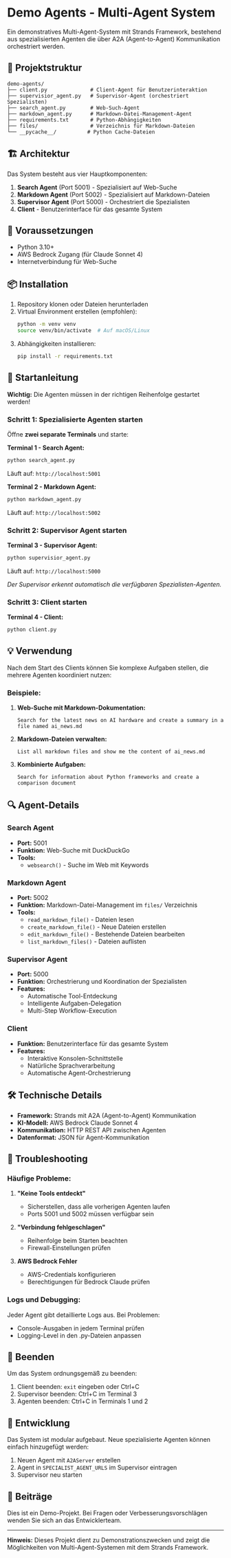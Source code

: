 # Demo Agents - Multi-Agent System

Ein demonstratives Multi-Agent-System mit Strands Framework, bestehend aus spezialisierten Agenten die über A2A (Agent-to-Agent) Kommunikation orchestriert werden.

## 📁 Projektstruktur

```
demo-agents/
├── client.py              # Client-Agent für Benutzerinteraktion
├── supervisior_agent.py   # Supervisor-Agent (orchestriert Spezialisten)
├── search_agent.py        # Web-Such-Agent
├── markdown_agent.py      # Markdown-Datei-Management-Agent
├── requirements.txt       # Python-Abhängigkeiten
├── files/                 # Verzeichnis für Markdown-Dateien
└── __pycache__/          # Python Cache-Dateien
```

## 🏗️ Architektur

Das System besteht aus vier Hauptkomponenten:

1. **Search Agent** (Port 5001) - Spezialisiert auf Web-Suche
2. **Markdown Agent** (Port 5002) - Spezialisiert auf Markdown-Dateien
3. **Supervisor Agent** (Port 5000) - Orchestriert die Spezialisten
4. **Client** - Benutzerinterface für das gesamte System

## 🔧 Voraussetzungen

- Python 3.10+
- AWS Bedrock Zugang (für Claude Sonnet 4)
- Internetverbindung für Web-Suche

## 📦 Installation

1. Repository klonen oder Dateien herunterladen
2. Virtual Environment erstellen (empfohlen):
   ```bash
   python -m venv venv
   source venv/bin/activate  # Auf macOS/Linux
   ```
3. Abhängigkeiten installieren:
   ```bash
   pip install -r requirements.txt
   ```

## 🚀 Startanleitung

**Wichtig:** Die Agenten müssen in der richtigen Reihenfolge gestartet werden!

### Schritt 1: Spezialisierte Agenten starten

Öffne **zwei separate Terminals** und starte:

**Terminal 1 - Search Agent:**
```bash
python search_agent.py
```
Läuft auf: `http://localhost:5001`

**Terminal 2 - Markdown Agent:**
```bash
python markdown_agent.py
```
Läuft auf: `http://localhost:5002`

### Schritt 2: Supervisor Agent starten

**Terminal 3 - Supervisor Agent:**
```bash
python supervisior_agent.py
```
Läuft auf: `http://localhost:5000`

*Der Supervisor erkennt automatisch die verfügbaren Spezialisten-Agenten.*

### Schritt 3: Client starten

**Terminal 4 - Client:**
```bash
python client.py
```

## 💡 Verwendung

Nach dem Start des Clients können Sie komplexe Aufgaben stellen, die mehrere Agenten koordiniert nutzen:

### Beispiele:

1. **Web-Suche mit Markdown-Dokumentation:**
   ```
   Search for the latest news on AI hardware and create a summary in a file named ai_news.md
   ```

2. **Markdown-Dateien verwalten:**
   ```
   List all markdown files and show me the content of ai_news.md
   ```

3. **Kombinierte Aufgaben:**
   ```
   Search for information about Python frameworks and create a comparison document
   ```

## 🔍 Agent-Details

### Search Agent
- **Port:** 5001
- **Funktion:** Web-Suche mit DuckDuckGo
- **Tools:**
  - `websearch()` - Suche im Web mit Keywords

### Markdown Agent
- **Port:** 5002
- **Funktion:** Markdown-Datei-Management im `files/` Verzeichnis
- **Tools:**
  - `read_markdown_file()` - Dateien lesen
  - `create_markdown_file()` - Neue Dateien erstellen
  - `edit_markdown_file()` - Bestehende Dateien bearbeiten
  - `list_markdown_files()` - Dateien auflisten

### Supervisor Agent
- **Port:** 5000
- **Funktion:** Orchestrierung und Koordination der Spezialisten
- **Features:**
  - Automatische Tool-Entdeckung
  - Intelligente Aufgaben-Delegation
  - Multi-Step Workflow-Execution

### Client
- **Funktion:** Benutzerinterface für das gesamte System
- **Features:**
  - Interaktive Konsolen-Schnittstelle
  - Natürliche Sprachverarbeitung
  - Automatische Agent-Orchestrierung

## 🛠️ Technische Details

- **Framework:** Strands mit A2A (Agent-to-Agent) Kommunikation
- **KI-Modell:** AWS Bedrock Claude Sonnet 4
- **Kommunikation:** HTTP REST API zwischen Agenten
- **Datenformat:** JSON für Agent-Kommunikation

## 🚨 Troubleshooting

### Häufige Probleme:

1. **"Keine Tools entdeckt"**
   - Sicherstellen, dass alle vorherigen Agenten laufen
   - Ports 5001 und 5002 müssen verfügbar sein

2. **"Verbindung fehlgeschlagen"**
   - Reihenfolge beim Starten beachten
   - Firewall-Einstellungen prüfen

3. **AWS Bedrock Fehler**
   - AWS-Credentials konfigurieren
   - Berechtigungen für Bedrock Claude prüfen

### Logs und Debugging:

Jeder Agent gibt detaillierte Logs aus. Bei Problemen:
- Console-Ausgaben in jedem Terminal prüfen
- Logging-Level in den .py-Dateien anpassen

## 🔄 Beenden

Um das System ordnungsgemäß zu beenden:
1. Client beenden: `exit` eingeben oder Ctrl+C
2. Supervisor beenden: Ctrl+C im Terminal 3
3. Agenten beenden: Ctrl+C in Terminals 1 und 2

## 📝 Entwicklung

Das System ist modular aufgebaut. Neue spezialisierte Agenten können einfach hinzugefügt werden:

1. Neuen Agent mit `A2AServer` erstellen
2. Agent in `SPECIALIST_AGENT_URLS` im Supervisor eintragen
3. Supervisor neu starten

## 🤝 Beiträge

Dies ist ein Demo-Projekt. Bei Fragen oder Verbesserungsvorschlägen wenden Sie sich an das Entwicklerteam.

---

**Hinweis:** Dieses Projekt dient zu Demonstrationszwecken und zeigt die Möglichkeiten von Multi-Agent-Systemen mit dem Strands Framework.